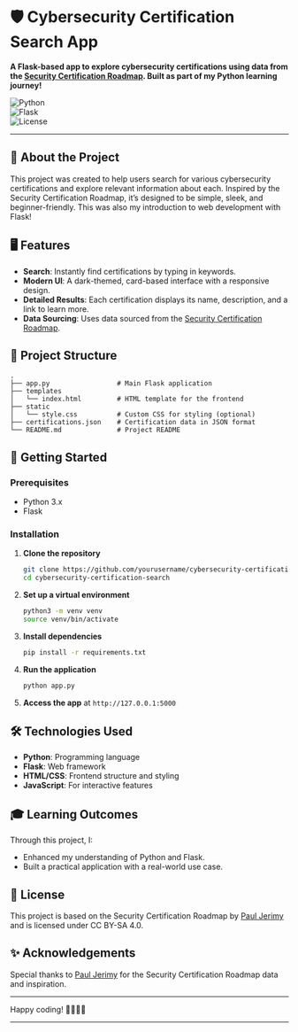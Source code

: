 # 🛡️ Cybersecurity Certification Search App

**A Flask-based app to explore cybersecurity certifications using data from the [Security Certification Roadmap](https://pauljerimy.com/security-certification-roadmap/). Built as part of my Python learning journey!**

![Python](https://img.shields.io/badge/Python-3.x-blue)  
![Flask](https://img.shields.io/badge/Flask-2.x-green)  
![License](https://img.shields.io/badge/license-CC%20BY--SA%204.0-lightgrey)

---

## 🚀 About the Project

This project was created to help users search for various cybersecurity certifications and explore relevant information about each. Inspired by the Security Certification Roadmap, it’s designed to be simple, sleek, and beginner-friendly. This was also my introduction to web development with Flask!

## 🖥️ Features

- **Search**: Instantly find certifications by typing in keywords.
- **Modern UI**: A dark-themed, card-based interface with a responsive design.
- **Detailed Results**: Each certification displays its name, description, and a link to learn more.
- **Data Sourcing**: Uses data sourced from the [Security Certification Roadmap](https://pauljerimy.com/security-certification-roadmap/).

## 📂 Project Structure

```plaintext
.
├── app.py                 # Main Flask application
├── templates
│   └── index.html         # HTML template for the frontend
├── static
│   └── style.css          # Custom CSS for styling (optional)
├── certifications.json    # Certification data in JSON format
└── README.md              # Project README
```

## 🚀 Getting Started

### Prerequisites

- Python 3.x
- Flask

### Installation

1. **Clone the repository**
   ```bash
   git clone https://github.com/yourusername/cybersecurity-certification-search.git
   cd cybersecurity-certification-search
   ```

2. **Set up a virtual environment**
   ```bash
   python3 -m venv venv
   source venv/bin/activate
   ```

3. **Install dependencies**
   ```bash
   pip install -r requirements.txt
   ```

4. **Run the application**
   ```bash
   python app.py
   ```

5. **Access the app** at `http://127.0.0.1:5000`

## 🛠️ Technologies Used

- **Python**: Programming language
- **Flask**: Web framework
- **HTML/CSS**: Frontend structure and styling
- **JavaScript**: For interactive features

## 🎓 Learning Outcomes

Through this project, I:
- Enhanced my understanding of Python and Flask.
- Built a practical application with a real-world use case.

## 📜 License

This project is based on the Security Certification Roadmap by [Paul Jerimy](https://pauljerimy.com/security-certification-roadmap/) and is licensed under CC BY-SA 4.0.

## ✨ Acknowledgements

Special thanks to [Paul Jerimy](https://pauljerimy.com/security-certification-roadmap/) for the Security Certification Roadmap data and inspiration.

---

Happy coding! 👨‍💻👩‍💻

---
